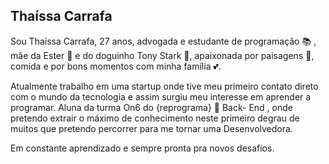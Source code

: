 

## Thaíssa Carrafa

Sou Thaíssa Carrafa, 27 anos, advogada e estudante de programação :books: , mãe da Ester :baby_bottle: e do doguinho Tony Stark :dog:, apaixonada por paisagens :leaves:, comida e por bons momentos com minha família :two_hearts:.  


Atualmente trabalho em uma startup onde tive meu primeiro contato direto com o mundo da tecnologia e assim surgiu meu interesse em aprender a programar. 
Aluna da turma On6 do {reprograma} :purple_heart: Back- End , onde pretendo extrair o máximo de conhecimento neste primeiro degrau de muitos que pretendo percorrer para me tornar uma Desenvolvedora. 

Em constante aprendizado e sempre pronta pra novos desafios.

